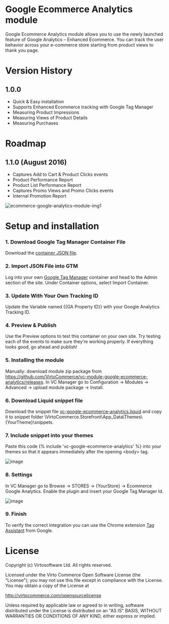 # Google Ecommerce Analytics module
Google Ecommerce Analytics module allows you to use the newly launched feature of Google Analytics – Enhanced Ecommerce. You can track the user behavior across your e-commerce store starting from product views to thank you page.

# Version History
## 1.0.0 
* Quick & Easy installation
* Supports Enhanced Ecommerce tracking with Google Tag Manager
* Measuring Product Impressions
* Measuring Views of Product Details
* Measuring Purchases

# Roadmap
## 1.1.0 (August 2016)
* Captures Add to Cart & Product Clicks events
* Product Performance Report
* Product List Performance Report
* Captures Promo Views and Promo Clicks events
* Internal Promotion Report

![ecommerce-google-analytics-module-img1](https://cloud.githubusercontent.com/assets/7644848/17057938/bfd5cd42-501d-11e6-9a8a-9b50051d9178.PNG)

# Setup and installation

### 1. Download Google Tag Manager Container File
Download the <a href="https://raw.githubusercontent.com/VirtoCommerce/vc-module-google-ecommerce-analytics/master/VirtoCommerce.GoogleEcommerceAnalyticsModule.Web/Content/gtm-virtocommerce_v1.json">container JSON file</a>.

### 2. Import JSON File into GTM
Log into your own <a href="http://www.google.com/tagmanager/">Google Tag Manager</a> container and head to the Admin section of the site. Under Container options, select Import Container.

### 3. Update With Your Own Tracking ID
Update the Variable named {{GA Property ID}} with your Google Analytics Tracking ID.

### 4. Preview & Publish
Use the Preview options to test this container on your own site. Try testing each of the events to make sure they’re working properly. If everything looks good, go ahead and publish!

### 5. Installing the module
Manually: download module zip package from https://github.com/VirtoCommerce/vc-module-google-ecommerce-analytics/releases. In VC Manager go to Configuration -> Modules -> Advanced -> upload module package -> Install.

### 6. Download Liquid snippet file
Download the snippet file <a href="">vc-google-ecommerce-analytics.liquid</a> and copy it to snippet folder \VirtoCommerce.Storefront\App_Data\Themes\\{YourTheme}\snippets.

### 7. Include snippet into your themes
Paste this code {% include 'vc-google-ecommerce-analytics' %} into your themes so that it appears immediately after the opening \<body\> tag.

![image](https://cloud.githubusercontent.com/assets/7644848/17433536/92749548-5b05-11e6-8762-2a2e194e8e4e.png)

### 8. Settings
In VC Manager go to Browse -> STORES -> {YourStore} -> Ecommerce Google Analytics. Enable the plugin and insert your Google Tag Manager Id.

![image](https://cloud.githubusercontent.com/assets/7644848/17435851/bcf1fa28-5b13-11e6-8d24-8fd3b757051c.png)

### 9. Finish
To verify the correct integration you can use the Chrome extension <a href="https://chrome.google.com/webstore/detail/tag-assistant-by-google/kejbdjndbnbjgmefkgdddjlbokphdefk">Tag Assistant</a> from Google. 

# License
Copyright (c) Virtosoftware Ltd.  All rights reserved.

Licensed under the Virto Commerce Open Software License (the "License"); you
may not use this file except in compliance with the License. You may
obtain a copy of the License at

http://virtocommerce.com/opensourcelicense

Unless required by applicable law or agreed to in writing, software
distributed under the License is distributed on an "AS IS" BASIS,
WITHOUT WARRANTIES OR CONDITIONS OF ANY KIND, either express or
implied.
